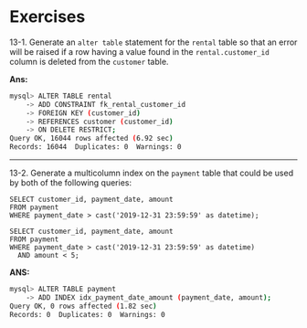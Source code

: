# Exercises

13-1. Generate an `alter table` statement for the `rental` table so that an error will be raised if a row having a value found in the `rental.customer_id` column is deleted from the `customer` table.

**Ans:**

```bash
mysql> ALTER TABLE rental
    -> ADD CONSTRAINT fk_rental_customer_id
    -> FOREIGN KEY (customer_id)
    -> REFERENCES customer (customer_id)
    -> ON DELETE RESTRICT;
Query OK, 16044 rows affected (6.92 sec)
Records: 16044  Duplicates: 0  Warnings: 0
```

---

13-2. Generate a multicolumn index on the `payment` table that could be used by both of the following queries:

```mysql
SELECT customer_id, payment_date, amount
FROM payment
WHERE payment_date > cast('2019-12-31 23:59:59' as datetime);

SELECT customer_id, payment_date, amount
FROM payment
​WHERE payment_date > cast('2019-12-31 23:59:59' as datetime)
  AND amount < 5;
```

**ANS:**

```bash
mysql> ALTER TABLE payment
    -> ADD INDEX idx_payment_date_amount (payment_date, amount);
Query OK, 0 rows affected (1.82 sec)
Records: 0  Duplicates: 0  Warnings: 0
```


